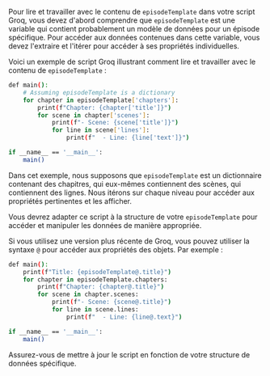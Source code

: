 Pour lire et travailler avec le contenu de `episodeTemplate` dans votre script Groq, vous devez d'abord comprendre que `episodeTemplate` est une variable qui contient probablement un modèle de données pour un épisode spécifique. Pour accéder aux données contenues dans cette variable, vous devez l'extraire et l'itérer pour accéder à ses propriétés individuelles.

Voici un exemple de script Groq illustrant comment lire et travailler avec le contenu de `episodeTemplate` :

```bash
def main():
    # Assuming episodeTemplate is a dictionary
    for chapter in episodeTemplate['chapters']:
        print(f"Chapter: {chapter['title']}")
        for scene in chapter['scenes']:
            print(f"- Scene: {scene['title']}")
            for line in scene['lines']:
                print(f"  - Line: {line['text']}")

if __name__ == '__main__':
    main()
```

Dans cet exemple, nous supposons que `episodeTemplate` est un dictionnaire contenant des chapitres, qui eux-mêmes contiennent des scènes, qui contiennent des lignes. Nous itérons sur chaque niveau pour accéder aux propriétés pertinentes et les afficher.

Vous devrez adapter ce script à la structure de votre `episodeTemplate` pour accéder et manipuler les données de manière appropriée.

Si vous utilisez une version plus récente de Groq, vous pouvez utiliser la syntaxe `@` pour accéder aux propriétés des objets. Par exemple :

```bash
def main():
    print(f"Title: {episodeTemplate@.title}")
    for chapter in episodeTemplate.chapters:
        print(f"Chapter: {chapter@.title}")
        for scene in chapter.scenes:
            print(f"- Scene: {scene@.title}")
            for line in scene.lines:
                print(f"  - Line: {line@.text}")

if __name__ == '__main__':
    main()
```

Assurez-vous de mettre à jour le script en fonction de votre structure de données spécifique.
